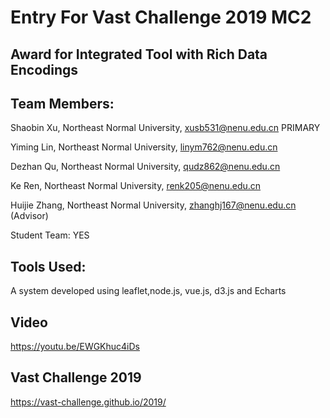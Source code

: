 # Entry For Vast Challenge 2019 MC2

## Award for Integrated Tool with Rich Data Encodings

## Team Members:
Shaobin Xu, Northeast Normal University, xusb531@nenu.edu.cn PRIMARY

Yiming Lin, Northeast Normal University, linym762@nenu.edu.cn

Dezhan Qu, Northeast Normal University, qudz862@nenu.edu.cn

Ke Ren, Northeast Normal University, renk205@nenu.edu.cn

Huijie Zhang, Northeast Normal University, zhanghj167@nenu.edu.cn (Advisor)

Student Team: YES

## Tools Used:
A system developed using leaflet,node.js, vue.js, d3.js and Echarts

## Video
https://youtu.be/EWGKhuc4iDs

## Vast Challenge 2019
https://vast-challenge.github.io/2019/
